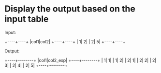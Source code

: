 # Display the output based on the input table

Input:

+----+----+
|col1|col2|
+----+----+
| 1| 2|
| 2| 5|
+----+----+

Output:

+----+--------+
|col1|col2_exp|
+----+--------+
| 1| 1|
| 1| 2|
| 2| 1|
| 2| 2|
| 2| 3|
| 2| 4|
| 2| 5|
+----+--------+
